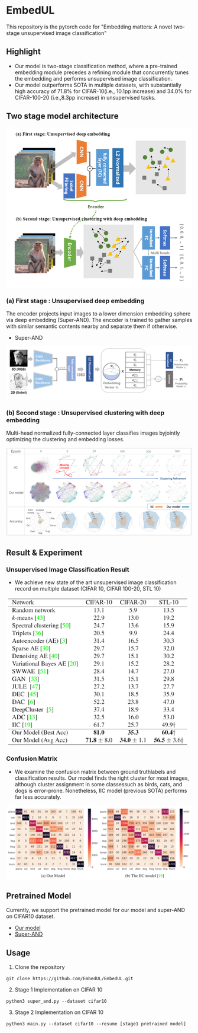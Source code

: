 # EmbedUL #
This repository is the pytorch code for "Embedding matters: A novel two-stage unsupervised image classification"
## Highlight ##
* Our model is two-stage classification method, where a pre-trained embedding module precedes a refining module that concurrently tunes the embedding and performs unsupervised image classification.
* Our model outperforms SOTA in multiple datasets, with  substantially  high  accuracy  of  71.8%  for  CIFAR-10(i.e.,  10.1pp increase) and 34.0% for CIFAR-100-20 (i.e.,8.3pp increase) in unsupervised tasks.
## Two stage model architecture ##
<center><img src="./fig/model_arch.PNG"> </center>

### (a) First stage : Unsupervised deep embedding ### 
The encoder projects input images to a lower dimension embedding sphere via deep embedding (Super-AND). The encoder is trained to gather samples with similar semantic contents nearby and separate them if otherwise.
* Super-AND 
<center><img src="./fig/super_and.png"></center>

### (b) Second stage : Unsupervised clustering with deep embedding ### 
Multi-head normalized fully-connected layer classifies images byjointly optimizing the clustering and embedding losses.

<img src="./fig/stage2.PNG"> 

## Result & Experiment ##

### Unsupervised Image Classification Result ###
* We achieve new state of the art unsupervised image classification record on multiple dataset (CIFAR 10, CIFAR 100-20, STL 10)

<img src="./fig/model_result.PNG" width="500" height="400"> 

### Confusion Matrix ###
* We examine the confusion matrix between ground truthlabels and classification results. Our model finds the right cluster for most images, although cluster assignment in some classessuch as birds, cats, and dogs is error-prone. Nonetheless, IIC model (previous SOTA) performs far less accurately.

<img src="./fig/confusion_matrix.PNG" > 

## Pretrained Model ##
Currently, we support the pretrained model for our model and super-AND on CIFAR10 dataset.
* [Our model](https://drive.google.com/file/d/1H3ppCkPQNHFEYQS4PLuV26Cp3HpbG4Nb/view?usp=sharing)
* [Super-AND](https://drive.google.com/file/d/1cABTquqOl5N2Wbchxs0-DBI6OVfnqY5J/view?usp=sharing)

## Usage ##
1. Clone the repository

```
git clone https://github.com/EmbedUL/EmbedUL.git
```

2. Stage 1 Implementation on CIFAR 10

```
python3 super_and.py --dataset cifar10
```

3. Stage 2 Implementation on CIFAR 10

```
python3 main.py --dataset cifar10 --resume [stage1 pretrained model]
```





